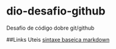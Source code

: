 # dio-desafio-github
Desafio de código dobre git/github


##Links Uteis
[sintaxe baseica markdown](https://www.markdownguide.org/basic-syntax/)
